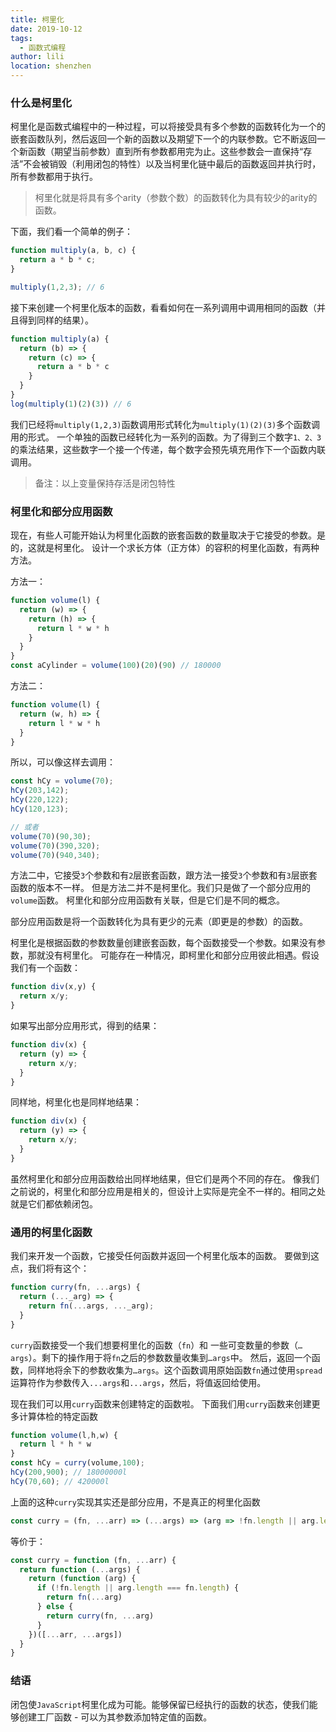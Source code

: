 ```yaml
---
title: 柯里化
date: 2019-10-12
tags:
  - 函数式编程
author: lili
location: shenzhen
---
```


### 什么是柯里化

柯里化是函数式编程中的一种过程，可以将接受具有多个参数的函数转化为一个的嵌套函数队列，然后返回一个新的函数以及期望下一个的内联参数。它不断返回一个新函数（期望当前参数）直到所有参数都用完为止。这些参数会一直保持“存活”不会被销毁（利用闭包的特性）以及当柯里化链中最后的函数返回并执行时，所有参数都用于执行。

> 柯里化就是将具有多个arity（参数个数）的函数转化为具有较少的arity的函数。

下面，我们看一个简单的例子：

```js
function multiply(a, b, c) {
  return a * b * c;
}

multiply(1,2,3); // 6
```

接下来创建一个柯里化版本的函数，看看如何在一系列调用中调用相同的函数（并且得到同样的结果）。

```js
function multiply(a) {
  return (b) => {
    return (c) => {
      return a * b * c
    }
  }
}
log(multiply(1)(2)(3)) // 6
```

我们已经将` multiply(1,2,3) `函数调用形式转化为` multiply(1)(2)(3) `多个函数调用的形式。
一个单独的函数已经转化为一系列的函数。为了得到三个数字` 1、2、3 `的乘法结果，这些数字一个接一个传递，每个数字会预先填充用作下一个函数内联调用。

> 备注：以上变量保持存活是闭包特性

### 柯里化和部分应用函数

现在，有些人可能开始认为柯里化函数的嵌套函数的数量取决于它接受的参数。是的，这就是柯里化。 设计一个求长方体（正方体）的容积的柯里化函数，有两种方法。

方法一：

```js
function volume(l) {
  return (w) => {
    return (h) => {
      return l * w * h
    }
  }
}
const aCylinder = volume(100)(20)(90) // 180000
```

方法二：

```js
function volume(l) {
  return (w, h) => {
    return l * w * h
  }
}
```

所以，可以像这样去调用：

```js
const hCy = volume(70);
hCy(203,142);
hCy(220,122);
hCy(120,123);

// 或者
volume(70)(90,30);
volume(70)(390,320);
volume(70)(940,340);
```

方法二中，它接受` 3 `个参数和有` 2 `层嵌套函数，跟方法一接受` 3 `个参数和有` 3 `层嵌套函数的版本不一样。
但是方法二并不是柯里化。我们只是做了一个部分应用的` volume `函数。
柯里化和部分应用函数有关联，但是它们是不同的概念。

部分应用函数是将一个函数转化为具有更少的元素（即更是的参数）的函数。

柯里化是根据函数的参数数量创建嵌套函数，每个函数接受一个参数。如果没有参数，那就没有柯里化。 可能存在一种情况，即柯里化和部分应用彼此相遇。假设我们有一个函数：

```js
function div(x,y) {
  return x/y;
}
```
如果写出部分应用形式，得到的结果：

```js
function div(x) {
  return (y) => {
    return x/y;
  }
}
```

同样地，柯里化也是同样地结果：

```js
function div(x) {
  return (y) => {
    return x/y;
  }
}
```

虽然柯里化和部分应用函数给出同样地结果，但它们是两个不同的存在。 像我们之前说的，柯里化和部分应用是相关的，但设计上实际是完全不一样的。相同之处就是它们都依赖闭包。

### 通用的柯里化函数

我们来开发一个函数，它接受任何函数并返回一个柯里化版本的函数。 要做到这点，我们将有这个：

```js
function curry(fn, ...args) {
  return (..._arg) => {
    return fn(...args, ..._arg);
  }
}
```

` curry `函数接受一个我们想要柯里化的函数（` fn `）和 一些可变数量的参数（` …args `）。剩下的操作用于将` fn `之后的参数数量收集到` …args `中。
然后，返回一个函数，同样地将余下的参数收集为` …args `。这个函数调用原始函数` fn `通过使用` spread `运算符作为参数传入` ...args `和` ...args `，然后，将值返回给使用。

现在我们可以用` curry `函数来创建特定的函数啦。 下面我们用` curry `函数来创建更多计算体检的特定函数

```js
function volume(l,h,w) {
  return l * h * w
}
const hCy = curry(volume,100);
hCy(200,900); // 18000000l
hCy(70,60); // 420000l
```

上面的这种` curry `实现其实还是部分应用，不是真正的柯里化函数

```js
const curry = (fn, ...arr) => (...args) => (arg => !fn.length || arg.length === fn.length ? fn(...arg) : curry(fn, ...arg))([...arr, ...args])
```

等价于：

```js
const curry = function (fn, ...arr) {
  return function (...args) {
    return (function (arg) {
      if (!fn.length || arg.length === fn.length) {
        return fn(...arg)
      } else {
        return curry(fn, ...arg)
      }
    })([...arr, ...args])
  }
}
```

### 结语

闭包使` JavaScript `柯里化成为可能。能够保留已经执行的函数的状态，使我们能够创建工厂函数 - 可以为其参数添加特定值的函数。
